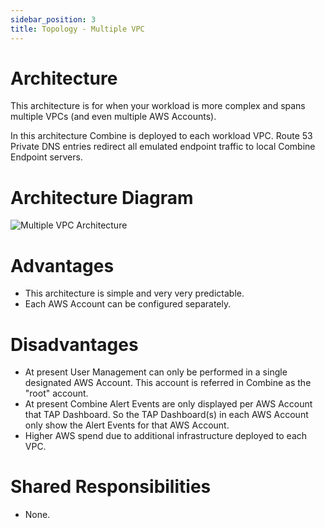```yaml
---
sidebar_position: 3
title: Topology - Multiple VPC
---
```


# Architecture

This architecture is for when your workload is more complex and spans multiple VPCs (and even multiple AWS Accounts).

In this architecture Combine is deployed to each workload VPC. Route 53 Private DNS entries redirect all emulated endpoint traffic to local Combine Endpoint servers.

# Architecture Diagram

![Multiple VPC Architecture](/aws/combine_network_architecture_multiple_vpc.png)

# Advantages

- This architecture is simple and very very predictable.
- Each AWS Account can be configured separately.

# Disadvantages

- At present User Management can only be performed in a single designated AWS Account. This account is referred in Combine as the "root" account.
- At present Combine Alert Events are only displayed per AWS Account that TAP Dashboard. So the TAP Dashboard(s) in each AWS Account only show the Alert Events for that AWS Account.
- Higher AWS spend due to additional infrastructure deployed to each VPC.

# Shared Responsibilities

- None.
